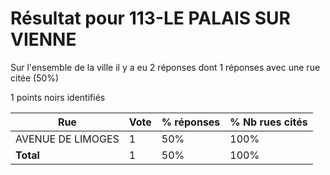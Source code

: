 # Résultat pour 113-LE PALAIS SUR VIENNE

Sur l'ensemble de la ville il y a eu 2 réponses dont 1 réponses avec une rue citée (50%)

1 points noirs identifiés

| Rue | Vote | % réponses | % Nb rues cités|
|-----|------|------------|----------------|
| AVENUE DE LIMOGES | 1 | 50% | 100%|
| **Total** | 1 | 50% | 100%|
